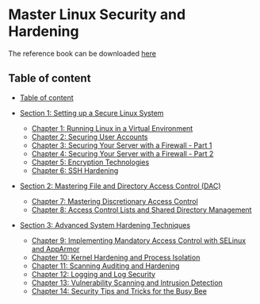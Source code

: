 # Master Linux Security and Hardening

The reference book can be downloaded [here](/Reference/Linux-Security.rar)

## Table of content
 
 - [Table of content](#table-of-content)
 - [Section 1: Setting up a Secure Linux System](/Linux-Internal/Section-1-Setting-up-a-Secure-Linux-Syste/README.md)
    - [Chapter 1: Running Linux in a Virtual Environment](/Linux-Internal/Section-1-Setting-up-a-Secure-Linux-Syste/Chapter-1-Running-Linux-in-a-Virtual-Environment.md)
    - [Chapter 2: Securing User Accounts](/Linux-Internal/Section-1-Setting-up-a-Secure-Linux-Syste/Chapter-2-Securing-User-Accounts.md)
    - [Chapter 3: Securing Your Server with a Firewall - Part 1](/Linux-Internal/Section-1-Setting-up-a-Secure-Linux-Syste/Chapter-3-Securing-Your-Server-with-a-Firewall-Part-1.md)
    - [Chapter 4: Securing Your Server with a Firewall - Part 2](/Linux-Internal/Section-1-Setting-up-a-Secure-Linux-Syste/Chapter-4-Securing-Your-Server-with-a-Firewall-Part%202.md)
    - [Chapter 5: Encryption Technologies](/Linux-Internal/Section-1-Setting-up-a-Secure-Linux-Syste/Chapter-5-Encryption-Technologies.md)
    - [Chapter 6: SSH Hardening](/Linux-Internal/Section-1-Setting-up-a-Secure-Linux-Syste/Chapter-6-SSH-Hardening.md)

 - [Section 2: Mastering File and Directory Access Control (DAC)](/Linux-Internal/Section-2-Mastering-File-and-Directory-Access-Control-(DAC)/README.md)
    - [Chapter 7: Mastering Discretionary Access Control](/Linux-Internal/Section-2-Mastering-File-and-Directory-Access-Control-(DAC)/Chapter-7-Mastering-Discretionary-Access-Control.md)
    - [Chapter 8: Access Control Lists and Shared Directory Management](/Linux-Internal/Section-2-Mastering-File-and-Directory-Access-Control-(DAC)/Chapter-8-Access-Control-Lists-and-Shared-Directory-Management.md)

 - [Section 3: Advanced System Hardening Techniques](/Linux-Internal/Section-3-Advanced-System-Hardening-Techniques/README.md)
     - [Chapter 9: Implementing Mandatory Access Control with SELinux and AppArmor](/Linux-Internal/Section-3-Advanced-System-Hardening-Techniques/Chapter-9-Implementing-Mandatory-Access-Control-with-SELinux-and-AppArmor.md)
     - [Chapter 10: Kernel Hardening and Process Isolation](/Linux-Internal/Section-3-Advanced-System-Hardening-Techniques/Chapter-10-Kernel-Hardening-and-Process-Isolation.md)
     - [Chapter 11: Scanning Auditing and Hardening](/Linux-Internal/Section-3-Advanced-System-Hardening-Techniques/Chapter-11-Scanning-Auditing-and-Hardening.md)
     - [Chapter 12: Logging and Log Security](/Linux-Internal/Section-3-Advanced-System-Hardening-Techniques/Chapter-12-Logging-and-Log-Security.md)
     - [Chapter 13: Vulnerability Scanning and Intrusion Detection](/Linux-Internal/Section-3-Advanced-System-Hardening-Techniques/Chapter-13-Vulnerability-Scanning-and-Intrusion-Detection.md)
     - [Chapter 14: Security Tips and Tricks for the Busy Bee](/Linux-Internal/Section-3-Advanced-System-Hardening-Techniques/Chapter-14-Security-Tips-and-Tricks-for-the-Busy-Bee.md)